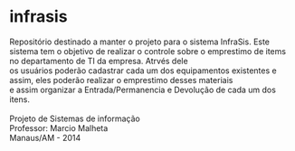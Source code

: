 infrasis
========

Repositório destinado a manter o projeto para o sistema InfraSis.
Este sistema tem o objetivo de realizar o controle sobre o emprestimo de items no departamento de TI da empresa. Atrvés dele<br>
os usuários poderão cadastrar cada um dos equipamentos existentes e assim, eles poderão realizar o emprestimo desses materiais<br>
e assim organizar a Entrada/Permanencia e Devolução de cada um dos itens.
<br>
<br>
Projeto de Sistemas de informação<br>
Professor: Marcio Malheta<br>
Manaus/AM - 2014
